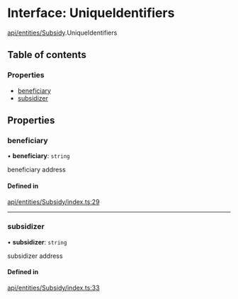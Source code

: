 # Interface: UniqueIdentifiers

[api/entities/Subsidy](../wiki/api.entities.Subsidy).UniqueIdentifiers

## Table of contents

### Properties

- [beneficiary](../wiki/api.entities.Subsidy.UniqueIdentifiers#beneficiary)
- [subsidizer](../wiki/api.entities.Subsidy.UniqueIdentifiers#subsidizer)

## Properties

### beneficiary

• **beneficiary**: `string`

beneficiary address

#### Defined in

[api/entities/Subsidy/index.ts:29](https://github.com/PolymathNetwork/polymesh-sdk/blob/49113a20/src/api/entities/Subsidy/index.ts#L29)

___

### subsidizer

• **subsidizer**: `string`

subsidizer address

#### Defined in

[api/entities/Subsidy/index.ts:33](https://github.com/PolymathNetwork/polymesh-sdk/blob/49113a20/src/api/entities/Subsidy/index.ts#L33)

